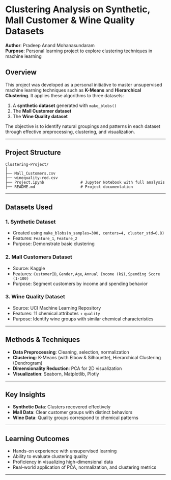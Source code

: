 #  Clustering Analysis on Synthetic, Mall Customer & Wine Quality Datasets

**Author**: Pradeep Anand Mohanasundaram  
**Purpose**: Personal learning project to explore clustering techniques in machine learning  


##  Overview

This project was developed as a personal initiative to master unsupervised machine learning techniques such as **K-Means** and **Hierarchical Clustering**. It applies these algorithms to three datasets:

1. A **synthetic dataset** generated with `make_blobs()`
2. The **Mall Customer dataset**
3. The **Wine Quality dataset**

The objective is to identify natural groupings and patterns in each dataset through effective preprocessing, clustering, and visualization.

---

## Project Structure

```
Clustering-Project/
│
├── Mall_Customers.csv
├── winequality-red.csv
├── Project.ipynb                # Jupyter Notebook with full analysis
├── README.md                    # Project documentation
```

---

##  Datasets Used

### 1. Synthetic Dataset
- Created using `make_blobs(n_samples=300, centers=4, cluster_std=0.8)`
- Features: `Feature_1`, `Feature_2`
- Purpose: Demonstrate basic clustering

### 2. Mall Customers Dataset
- Source: Kaggle
- Features: `CustomerID`, `Gender`, `Age`, `Annual Income (k$)`, `Spending Score (1-100)`
- Purpose: Segment customers by income and spending behavior

### 3. Wine Quality Dataset
- Source: UCI Machine Learning Repository
- Features: 11 chemical attributes + `quality`
- Purpose: Identify wine groups with similar chemical characteristics

---

## Methods & Techniques

- **Data Preprocessing**: Cleaning, selection, normalization
- **Clustering**: K-Means (with Elbow & Silhouette), Hierarchical Clustering (Dendrogram)
- **Dimensionality Reduction**: PCA for 2D visualization
- **Visualization**: Seaborn, Matplotlib, Plotly

---

## Key Insights

- **Synthetic Data**: Clusters recovered effectively
- **Mall Data**: Clear customer groups with distinct behaviors
- **Wine Data**: Quality groups correspond to chemical patterns

---

## Learning Outcomes

- Hands-on experience with unsupervised learning
- Ability to evaluate clustering quality
- Proficiency in visualizing high-dimensional data
- Real-world application of PCA, normalization, and clustering metrics

---

